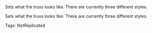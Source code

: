Sets what the truss looks like. There are currently three different styles.
	
Sets what the truss looks like. There are currently three different styles.

Tags: NotReplicated